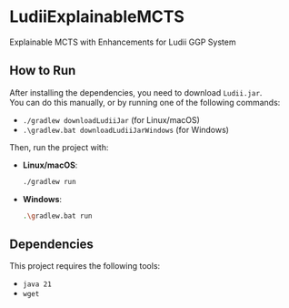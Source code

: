 # LudiiExplainableMCTS

Explainable MCTS with Enhancements for Ludii GGP System

## How to Run

After installing the dependencies, you need to download `Ludii.jar`.  
You can do this manually, or by running one of the following commands:

- `./gradlew downloadLudiiJar` (for Linux/macOS)  
- `.\gradlew.bat downloadLudiiJarWindows` (for Windows)

Then, run the project with:

- **Linux/macOS**:  
  ```bash
  ./gradlew run
  ```
- **Windows**:  
  ```bash
  .\gradlew.bat run
  ```
## Dependencies

This project requires the following tools:

* `java 21`
* `wget`

